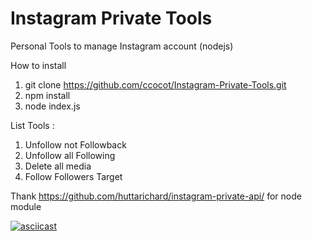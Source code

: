 # Instagram Private Tools
Personal Tools to manage Instagram account (nodejs)

How to install 

1. git clone https://github.com/ccocot/Instagram-Private-Tools.git
2. npm install
3. node index.js

List Tools :
1. Unfollow not Followback
2. Unfollow all Following
3. Delete all media
4. Follow Followers Target

Thank https://github.com/huttarichard/instagram-private-api/ for node module

[![asciicast](https://asciinema.org/a/1W1xtrClrGIWpzVQzHngmGxBZ.png)](https://asciinema.org/a/1W1xtrClrGIWpzVQzHngmGxBZ)
